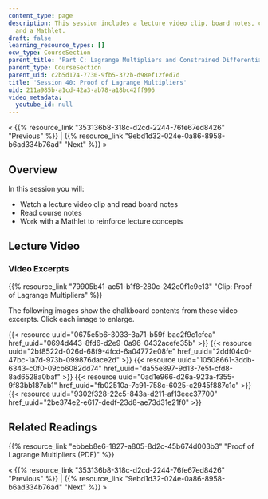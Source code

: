 ```yaml
---
content_type: page
description: This session includes a lecture video clip, board notes, course notes,
  and a Mathlet.
draft: false
learning_resource_types: []
ocw_type: CourseSection
parent_title: 'Part C: Lagrange Multipliers and Constrained Differentials'
parent_type: CourseSection
parent_uid: c2b5d174-7730-9fb5-372b-d98ef12fed7d
title: 'Session 40: Proof of Lagrange Multipliers'
uid: 211a985b-a1cd-42a3-ab78-a18bc42ff996
video_metadata:
  youtube_id: null
---
```

« {{% resource_link "353136b8-318c-d2cd-2244-76fe67ed8426" "Previous" %}} | {{% resource_link "9ebd1d32-024e-0a86-8958-b6ad334b76ad" "Next" %}} »

## Overview

In this session you will:

- Watch a lecture video clip and read board notes
- Read course notes
- Work with a Mathlet to reinforce lecture concepts

## Lecture Video

### Video Excerpts

{{% resource_link "79905b41-ac51-b1f8-280c-242e0f1c9e13" "Clip: Proof of Lagrange Multipliers" %}}

The following images show the chalkboard contents from these video excerpts. Click each image to enlarge.

{{< resource uuid="0675e5b6-3033-3a71-b59f-bac2f9c1cfea" href_uuid="0694d443-8fd6-d2e9-0a96-0432acefe35b" >}}
{{< resource uuid="2bf8522d-026d-68f9-4fcd-6a04772e08fe" href_uuid="2ddf04c0-47bc-1a7d-973b-099876dace2d" >}}
{{< resource uuid="10508661-3ddb-6343-c0f0-09cb6082dd74" href_uuid="da55e897-9d13-7e5f-cfd8-8ad6528a0baf" >}}
{{< resource uuid="0ad1e966-d26a-923a-f355-9f83bb187cb1" href_uuid="fb02510a-7c91-758c-6025-c2945f887c1c" >}}
{{< resource uuid="9302f328-22c5-843a-d211-af13eec37700" href_uuid="2be374e2-e617-dedf-23d8-ae73d31e21f0" >}}

## Related Readings

{{% resource_link "ebbeb8e6-1827-a805-8d2c-45b674d003b3" "Proof of Lagrange Multipliers (PDF)" %}}

« {{% resource_link "353136b8-318c-d2cd-2244-76fe67ed8426" "Previous" %}} | {{% resource_link "9ebd1d32-024e-0a86-8958-b6ad334b76ad" "Next" %}} »